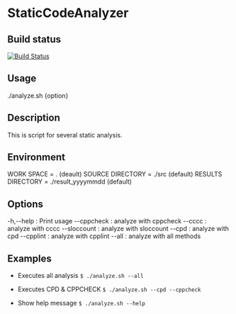 # StaticCodeAnalyzer

Build status
------------
[![Build Status](https://travis-ci.org/takahasi/StaticCodeAnalyzer.svg?branch=master)](https://travis-ci.org/takahasi/StaticCodeAnalyz)

Usage
-----
./analyze.sh {option}

Description
-----------
This is script for several static analysis.

Environment
-----------
WORK SPACE        = . (deault)
SOURCE DIRECTORY  = ./src (default)
RESULTS DIRECTORY = ./result_yyyymmdd (default)

Options
-------
-h,--help       : Print usage
--cppcheck      : analyze with cppcheck
--cccc          : analyze with cccc
--sloccount     : analyze with sloccount
--cpd           : analyze with cpd
--cpplint       : analyze with cpplint
--all           : analyze with all methods

Examples
--------
* Executes all analysis
`$ ./analyze.sh --all`

* Executes CPD & CPPCHECK
`$ ./analyze.sh --cpd --cppcheck`

* Show help message
`$ ./analyze.sh --help`

